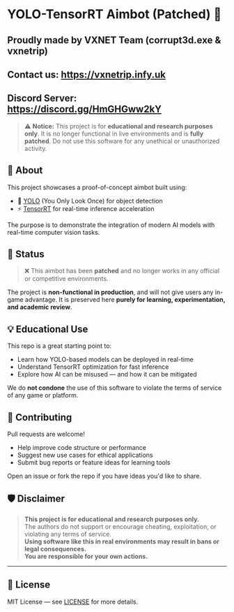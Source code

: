 # YOLO-TensorRT Aimbot (Patched) 🎯
## Proudly made by VXNET Team (corrupt3d.exe & vxnetrip)

## Contact us: https://vxnetrip.infy.uk
## Discord Server: https://discord.gg/HmGHGww2kY

> ⚠️ **Notice:** This project is for **educational and research purposes only**. It is no longer functional in live environments and is **fully patched**. Do not use this software for any unethical or unauthorized activity.

## 📌 About

This project showcases a proof-of-concept aimbot built using:

- 🧠 [YOLO](https://github.com/AlexeyAB/darknet) (You Only Look Once) for object detection  
- ⚡ [TensorRT](https://developer.nvidia.com/tensorrt) for real-time inference acceleration

The purpose is to demonstrate the integration of modern AI models with real-time computer vision tasks.

## 🚫 Status

> ❌ This aimbot has been **patched** and no longer works in any official or competitive environments.

The project is **non-functional in production**, and will not give users any in-game advantage. It is preserved here **purely for learning, experimentation, and academic review**.

## 💡 Educational Use

This repo is a great starting point to:

- Learn how YOLO-based models can be deployed in real-time
- Understand TensorRT optimization for fast inference
- Explore how AI can be misused — and how it can be mitigated

We do **not condone** the use of this software to violate the terms of service of any game or platform.

## 🤝 Contributing

Pull requests are welcome!

- Help improve code structure or performance
- Suggest new use cases for ethical applications
- Submit bug reports or feature ideas for learning tools

Open an issue or fork the repo if you have ideas you'd like to share.

## 🛡️ Disclaimer

> **This project is for educational and research purposes only.**  
> The authors do not support or encourage cheating, exploitation, or violating any terms of service.  
> **Using software like this in real environments may result in bans or legal consequences.**  
> **You are responsible for your own actions.**

---

## 📜 License

MIT License — see [LICENSE](./LICENSE) for more details.
